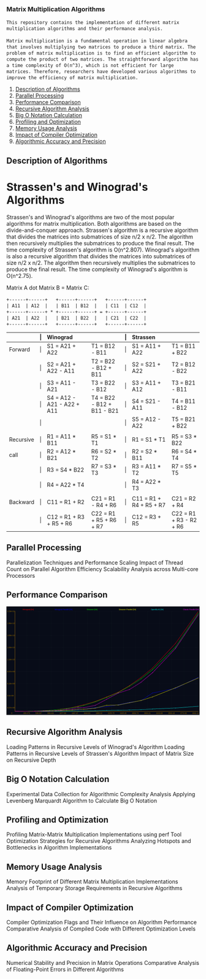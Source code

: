 ### Matrix Multiplication Algorithms

    This repository contains the implementation of different matrix multiplication algorithms and their performance analysis.

    Matrix multiplication is a fundamental operation in linear algebra that involves multiplying two matrices to produce a third matrix. The problem of matrix multiplication is to find an efficient algorithm to compute the product of two matrices. The straightforward algorithm has a time complexity of O(n^3), which is not efficient for large matrices. Therefore, researchers have developed various algorithms to improve the efficiency of matrix multiplication.

1. [Description of Algorithms](#description-of-algorithms)
2. [Parallel Processing](#parallel-processing)
3. [Performance Comparison](#performance-comparison)
4. [Recursive Algorithm Analysis](#recursive-algorithm-analysis)
5. [Big O Notation Calculation](#big-o-notation-calculation)
6. [Profiling and Optimization](#profiling-and-optimization)
7. [Memory Usage Analysis](#memory-usage-analysis)
8. [Impact of Compiler Optimization](#impact-of-compiler-optimization)
9. [Algorithmic Accuracy and Precision](#algorithmic-accuracy-and-precision)

## Description of Algorithms
# Strassen's and Winograd's Algorithms
Strassen's and Winograd's algorithms are two of the most popular algorithms for matrix multiplication. Both algorithms are based on the divide-and-conquer approach. Strassen's algorithm is a recursive algorithm that divides the matrices into submatrices of size n/2 x n/2. The algorithm then recursively multiplies the submatrices to produce the final result. The time complexity of Strassen's algorithm is O(n^2.807). Winograd's algorithm is also a recursive algorithm that divides the matrices into submatrices of size n/2 x n/2. The algorithm then recursively multiplies the submatrices to produce the final result. The time complexity of Winograd's algorithm is O(n^2.75).

Matrix A dot Matrix B = Matrix C:

    +------+------+   +------+------+   +------+------+
    | A11  | A12  |   | B11  | B12  |   | C11  | C12  |
    +------+------+ * +------+------+ = +------+------+
    | A21  | A22  |   | B21  | B22  |   | C21  | C22  |
    +------+------+   +------+------+   +------+------+

|           |\||      Winograd              |                            |\||  Strassen               | |
|-----------|--|:----------------------------|:--------------------------|--|:------------------------|:------------------------|
| Forward   |\|| S1 = A21 + A22             | T1 = B12 - B11             |\|| S1 = A11 + A22          | T1 = B11 + B22          |
|           |\|| S2 = A21 + A22 - A11       | T2 = B22 - B12 + B11       |\|| S2 = S21 + A22          | T2 = B12 - B22          |
|           |\|| S3 = A11 - A21             | T3 = B22 - B12             |\|| S3 = A11 + A12          | T3 = B21 - B11          |
|           |\|| S4 = A12 - A21 - A22 + A11 | T4 = B22 - B12 + B11 - B21 |\|| S4 = S21 - A11          | T4 = B11 - B12          |
|           |\||                            |                            |\|| S5 = A12 - A22          | T5 = B21 + B22          |
| | | | | | | |
| Recursive |\|| R1 = A11 * B11             | R5 = S1 * T1               |\|| R1 = S1 * T1            | R5 = S3 * B22           |
| call      |\|| R2 = A12 * B21             | R6 = S2 * T2               |\|| R2 = S2 * B11           | R6 = S4 * T4            |
|           |\|| R3 = S4 * B22              | R7 = S3 * T3               |\|| R3 = A11 * T2           | R7 = S5 * T5            |
|           |\|| R4 = A22 * T4              |                            |\|| R4 = A22 * T3           |                         |
| | | | | | | |
| Backward  |\|| C11 = R1 + R2              | C21 = R1 - R4 + R6         |\|| C11 = R1 + R4 + R5 + R7 | C21 = R2 + R4           |
|           |\|| C12 = R1 + R3 + R5 + R6    | C22 = R1 + R5 + R6 + R7    |\|| C12 = R3 + R5           | C22 = R1 + R3 - R2 + R6 |


## Parallel Processing

Parallelization Techniques and Performance Scaling
Impact of Thread Count on Parallel Algorithm Efficiency
Scalability Analysis across Multi-core Processors

## Performance Comparison

![Performance](misc/speed_compare_1.png)

## Recursive Algorithm Analysis

Loading Patterns in Recursive Levels of Winograd's Algorithm
Loading Patterns in Recursive Levels of Strassen's Algorithm
Impact of Matrix Size on Recursive Depth

## Big O Notation Calculation

Experimental Data Collection for Algorithmic Complexity Analysis
Applying Levenberg Marquardt Algorithm to Calculate Big O Notation

## Profiling and Optimization

Profiling Matrix-Matrix Multiplication Implementations using perf Tool
Optimization Strategies for Recursive Algorithms
Analyzing Hotspots and Bottlenecks in Algorithm Implementations

## Memory Usage Analysis

Memory Footprint of Different Matrix Multiplication Implementations
Analysis of Temporary Storage Requirements in Recursive Algorithms

## Impact of Compiler Optimization

Compiler Optimization Flags and Their Influence on Algorithm Performance
Comparative Analysis of Compiled Code with Different Optimization Levels

## Algorithmic Accuracy and Precision

Numerical Stability and Precision in Matrix Operations
Comparative Analysis of Floating-Point Errors in Different Algorithms
